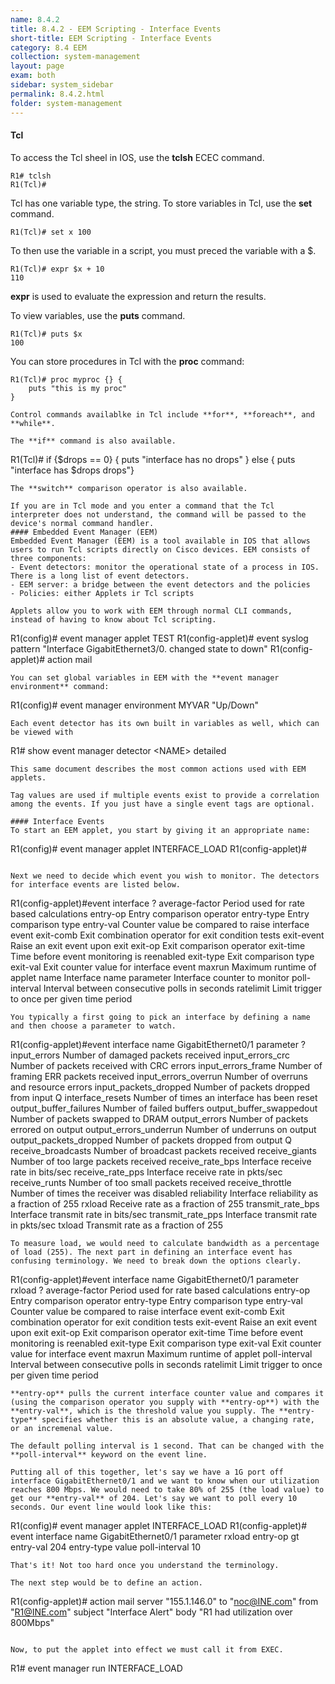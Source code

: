 ```yaml
---
name: 8.4.2
title: 8.4.2 - EEM Scripting - Interface Events
short-title: EEM Scripting - Interface Events
category: 8.4 EEM
collection: system-management
layout: page
exam: both
sidebar: system_sidebar
permalink: 8.4.2.html
folder: system-management
---
```

#### Tcl
To access the Tcl sheel in IOS, use the **tclsh** ECEC command.
```
R1# tclsh
R1(Tcl)# 
```

Tcl has one variable type, the string. To store variables in Tcl, use the **set** command.
```
R1(Tcl)# set x 100
```
To then use the variable in a script, you must preced the variable with a $.
```
R1(Tcl)# expr $x + 10
110
```
**expr** is used to evaluate the expression and return the results.

To view variables, use the **puts** command.
```
R1(Tcl)# puts $x
100
```

You can store procedures in Tcl with the **proc** command:
```
R1(Tcl)# proc myproc {} {
	puts "this is my proc"
}

Control commands availablke in Tcl include **for**, **foreach**, and **while**.

The **if** command is also available.
```
R1(Tcl)# if {$drops == 0} {
	puts "interface has no drops"
	} else {
		puts "interface has $drops drops"}
```
The **switch** comparison operator is also available.

If you are in Tcl mode and you enter a command that the Tcl interpreter does not understand, the command will be passed to the device's normal command handler.
#### Embedded Event Manager (EEM)
Embedded Event Manager (EEM) is a tool available in IOS that allows users to run Tcl scripts directly on Cisco devices. EEM consists of three components:
- Event detectors: monitor the operational state of a process in IOS. There is a long list of event detectors.
- EEM server: a bridge between the event detectors and the policies
- Policies: either Applets ir Tcl scripts

Applets allow you to work with EEM through normal CLI commands, instead of having to know about Tcl scripting.
```
R1(config)# event manager applet TEST
R1(config-applet)# event syslog pattern "Interface GigabitEthernet3/0. changed state to down"
R1(config-applet)# action mail
```
You can set global variables in EEM with the **event manager environment** command:
```
R1(config)# event manager environment MYVAR "Up/Down"
```
Each event detector has its own built in variables as well, which can be viewed with
```
R1# show event manager detector \<NAME\> detailed
```
This same document describes the most common actions used with EEM applets.

Tag values are used if multiple events exist to provide a correlation among the events. If you just have a single event tags are optional.

#### Interface Events
To start an EEM applet, you start by giving it an appropriate name:
```
R1(config)# event manager applet INTERFACE_LOAD
R1(config-applet)# 
```

Next we need to decide which event you wish to monitor. The detectors for interface events are listed below.
```
R1(config-applet)#event interface ?
  average-factor  Period used for rate based calculations
  entry-op        Entry comparison operator
  entry-type      Entry comparison type
  entry-val       Counter value be compared to raise interface event
  exit-comb       Exit combination operator for exit condition tests
  exit-event      Raise an exit event upon exit
  exit-op         Exit comparison operator
  exit-time       Time before event monitoring is reenabled
  exit-type       Exit comparison type
  exit-val        Exit counter value for interface event
  maxrun          Maximum runtime of applet
  name            Interface name
  parameter       Interface counter to monitor
  poll-interval   Interval between consecutive polls in seconds
  ratelimit       Limit trigger to once per given time period
```
You typically a first going to pick an interface by defining a name and then choose a parameter to watch.
```
R1(config-applet)#event interface name GigabitEthernet0/1 parameter ?
  input_errors              Number of damaged packets received
  input_errors_crc          Number of packets received with CRC errors
  input_errors_frame        Number of framing ERR packets received
  input_errors_overrun      Number of overruns and resource errors
  input_packets_dropped     Number of packets dropped from input Q
  interface_resets          Number of times an interface has been reset
  output_buffer_failures    Number of failed buffers
  output_buffer_swappedout  Number of packets swapped to DRAM
  output_errors             Number of packets errored on output
  output_errors_underrun    Number of underruns on output
  output_packets_dropped    Number of packets dropped from output Q
  receive_broadcasts        Number of broadcast packets received
  receive_giants            Number of too large packets received
  receive_rate_bps          Interface receive rate in bits/sec
  receive_rate_pps          Interface receive rate in pkts/sec
  receive_runts             Number of too small packets received
  receive_throttle          Number of times the receiver was disabled
  reliability               Interface reliability as a fraction of 255
  rxload                    Receive rate as a fraction of 255
  transmit_rate_bps         Interface transmit rate in bits/sec
  transmit_rate_pps         Interface transmit rate in pkts/sec
  txload                    Transmit rate as a fraction of 255
```
To measure load, we would need to calculate bandwidth as a percentage of load (255). The next part in defining an interface event has confusing terminology. We need to break down the options clearly.
```
R1(config-applet)#event interface name GigabitEthernet0/1 parameter rxload ?
  average-factor  Period used for rate based calculations
  entry-op        Entry comparison operator
  entry-type      Entry comparison type
  entry-val       Counter value be compared to raise interface event
  exit-comb       Exit combination operator for exit condition tests
  exit-event      Raise an exit event upon exit
  exit-op         Exit comparison operator
  exit-time       Time before event monitoring is reenabled
  exit-type       Exit comparison type
  exit-val        Exit counter value for interface event
  maxrun          Maximum runtime of applet
  poll-interval   Interval between consecutive polls in seconds
  ratelimit       Limit trigger to once per given time period
```
**entry-op** pulls the current interface counter value and compares it (using the comparison operator you supply with **entry-op**) with the **entry-val**, which is the threshold value you supply. The **entry-type** specifies whether this is an absolute value, a changing rate, or an incremenal value.

The default polling interval is 1 second. That can be changed with the **poll-interval** keyword on the event line.

Putting all of this together, let's say we have a 1G port off interface GigabitEthernet0/1 and we want to know when our utilization reaches 800 Mbps. We would need to take 80% of 255 (the load value) to get our **entry-val** of 204. Let's say we want to poll every 10 seconds. Our event line would look like this:
```
R1(config)# event manager applet INTERFACE_LOAD
R1(config-applet)# event interface name GigabitEthernet0/1 parameter rxload entry-op gt entry-val 204 entry-type value poll-interval 10
```
That's it! Not too hard once you understand the terminology.

The next step would be to define an action.
```
R1(config-applet)# action mail server "155.1.146.0" to "noc@INE.com" from "R1@INE.com" subject "Interface Alert" body "R1 had utilization over 800Mbps"
```

Now, to put the applet into effect we must call it from EXEC.
```
R1# event manager run INTERFACE_LOAD
```






















